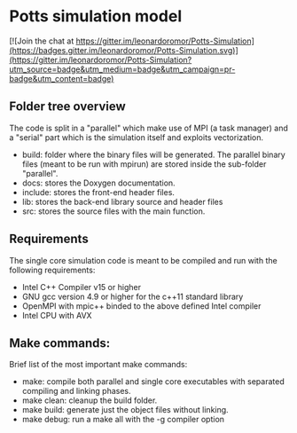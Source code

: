 # Potts simulation model

[![Join the chat at https://gitter.im/leonardoromor/Potts-Simulation](https://badges.gitter.im/leonardoromor/Potts-Simulation.svg)](https://gitter.im/leonardoromor/Potts-Simulation?utm_source=badge&utm_medium=badge&utm_campaign=pr-badge&utm_content=badge)

## Folder tree overview

The code is split in a "parallel" which make use of MPI
(a task manager) and
a "serial" part which is the simulation itself and exploits vectorization.

* build: folder where the binary files will be generated. The parallel binary files (meant to be run with mpirun) are stored inside the sub-folder "parallel".
* docs: stores the Doxygen documentation.
* include: stores the front-end header files.
* lib: stores the back-end library source and header files
* src: stores the source files with the main function.

## Requirements
The single core simulation code is meant to be compiled and run with the following requirements:

* Intel C++ Compiler v15 or higher
* GNU gcc version 4.9 or higher for the c++11 standard library
* OpenMPI with mpic++ binded to the above defined Intel compiler
* Intel CPU with AVX

## Make commands:
Brief list of the most important make commands:

* make: compile both parallel and single core executables with separated compiling and linking phases.
* make clean: cleanup the build folder.
* make build: generate just the object files without linking.
* make debug: run a make all with the -g compiler option
